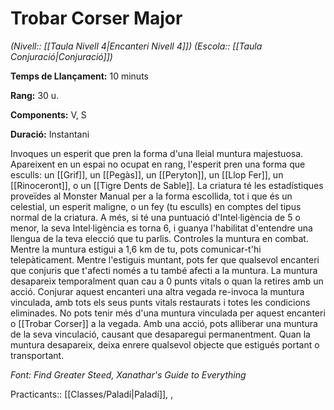 # Trobar Corser Major

*(Nivell:: [[Taula Nivell 4|Encanteri Nivell 4]]) (Escola:: [[Taula Conjuració|Conjuració]])*

**Temps de Llançament:** 10 minuts

**Rang:** 30 u.

**Components:** V, S

**Duració:** Instantani

Invoques un esperit que pren la forma d'una lleial muntura majestuosa. Apareixent en un espai no ocupat en rang, l'esperit pren una forma que esculls: un [[Grif]], un [[Pegàs]], un [[Peryton]], un [[Llop Fer]], un [[Rinoceront]], o un [[Tigre Dents de Sable]]. La criatura té les estadístiques proveïdes al Monster Manual per a la forma escollida, tot i que és un celestial, un esperit maligne, o un fey (tu esculls) en comptes del tipus normal de la criatura. A més, si té una puntuació d'Intel·ligència de 5 o menor, la seva Intel·ligència es torna 6, i guanya l'habilitat d'entendre una llengua de la teva elecció que tu parlis. Controles la muntura en combat. Mentre la muntura estigui a 1,6 km de tu, pots comunicar-t'hi telepàticament. Mentre l'estiguis muntant, pots fer que qualsevol encanteri que conjuris que t'afecti només a tu també afecti a la muntura. La muntura desapareix temporalment quan cau a 0 punts vitals o quan la retires amb un acció. Conjurar aquest encanteri una altra vegada re-invoca la muntura vinculada, amb tots els seus punts vitals restaurats i totes les condicions eliminades. No pots tenir més d'una muntura vinculada per aquest encanteri o [[Trobar Corser]] a la vegada. Amb una acció, pots alliberar una muntura de la seva vinculació, causant que desaparegui permanentment. Quan la muntura desapareix, deixa enrere qualsevol objecte que estigués portant o transportant.


*Font: Find Greater Steed, Xanathar's Guide to Everything*



Practicants:: [[Classes/Paladí|Paladí]], ,